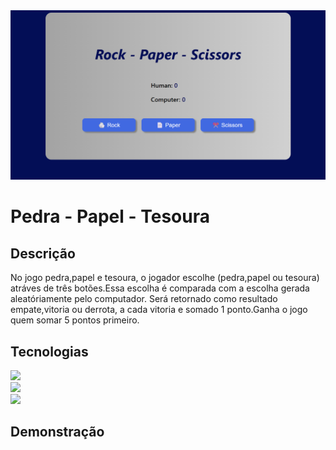 <img src="./img/logo-papel-pedra-tesoura.png"/>
<h1>Pedra - Papel - Tesoura</h1>

<h2>Descrição</h2>
<p>No jogo pedra,papel e tesoura,
o jogador escolhe (pedra,papel ou tesoura) atráves de três botões.Essa escolha é comparada com a escolha gerada aleatóriamente pelo computador.
Será retornado como resultado empate,vitoria ou derrota, a cada vitoria e somado 1 ponto.Ganha o jogo quem somar 5 pontos primeiro.
</p>
<h2>Tecnologias</h2>
<img src="https://img.shields.io/badge/HTML5-E34F26?style=for-the-badge&logo=html5&logoColor=white"/>
<br>
<img src="https://img.shields.io/badge/JavaScript-F7DF1E?style=for-the-badge&logo=javascript&logoColor=black" />
<br>
<img src="https://img.shields.io/badge/CSS3-blue?style=for-the-badge&logo=css&logoColor=white"/>


<h2>Demonstração</h2>